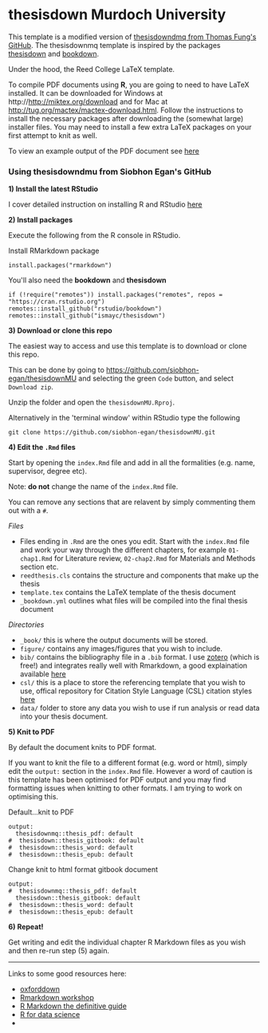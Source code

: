 # thesisdown Murdoch University

This template is a modified version of [thesisdowndmq from Thomas Fung's GitHub](https://github.com/thomas-fung/thesisdownmq).
The thesisdownmq template is inspired by the packages [thesisdown](https://github.com/ismayc/thesisdown) and [bookdown](https://github.com/rstudio/bookdown).

Under the hood, the Reed College LaTeX template.

To compile PDF documents using **R**, you are going to need to have LaTeX installed. It can be downloaded for Windows at http://http://miktex.org/download and for Mac at http://tug.org/mactex/mactex-download.html. Follow the instructions to install the necessary packages after downloading the (somewhat large) installer files. You may need to install a few extra LaTeX packages on your first attempt to knit as well.

To view an example output of the PDF document see [here](https://github.com/siobhon-egan/thesisdownMU/blob/master/_book/thesis.pdf)

### Using thesisdowndmu from Siobhon Egan's GitHub

**1) Install the latest RStudio**

I cover detailed instruction on installing R and RStudio [here](https://siobhon-egan.github.io/bioinfo-phylo/rstudio-intro.html)


**2) Install packages**

Execute the following from the R console in RStudio.

Install RMarkdown package
```
install.packages("rmarkdown")
```

You'll also need the **bookdown** and **thesisdown**
```
if (!require("remotes")) install.packages("remotes", repos = "https://cran.rstudio.org")
remotes::install_github("rstudio/bookdown")
remotes::install_github("ismayc/thesisdown")
```

**3) Download or clone this repo**

The easiest way to access and use this template is to download or clone this repo.

This can be done by going to https://github.com/siobhon-egan/thesisdownMU and selecting the green `Code` button, and select `Download zip`.

Unzip the folder and open the `thesisdownMU.Rproj`.

Alternatively in the 'terminal window' within RStudio type the following
```
git clone https://github.com/siobhon-egan/thesisdownMU.git
```

**4) Edit the `.Rmd` files**

Start by opening the `index.Rmd` file and add in all the formalities (e.g. name, supervisor, degree etc).

Note: **do not** change the name of the `index.Rmd` file.

You can remove any sections that are relavent by simply commenting them out with a `#`.

*Files*

- Files ending in `.Rmd` are the ones you edit. Start with the `index.Rmd` file and work your way through the different chapters, for example `01-chap1.Rmd` for Literature review, `02-chap2.Rmd` for Materials and Methods section etc.
- `reedthesis.cls` contains the structure and components that make up the thesis
- `template.tex` contains the LaTeX template of the thesis document
- `_bookdown.yml` outlines what files will be compiled into the final thesis document

*Directories*

- `_book/` this is where the output documents will be stored.
- `figure/` contains any images/figures that you wish to include.
- `bib/` contains the bibliography file in a `.bib` format. I use [zotero](https://www.zotero.org) (which is free!) and integrates really well with Rmarkdown, a good explaination available [here](https://christopherjunk.netlify.app/blog/2019/02/25/zotero-rmarkdown/)
- `csl/` this is a place to store the referencing template that you wish to use, offical repository for Citation Style Language (CSL) citation styles [here](https://github.com/citation-style-language/styles)
- `data/` folder to store any data you wish to use if run analysis or read data into your thesis document.


**5) Knit to PDF**

By default the document knits to PDF format.

If you want to knit the file to a different format (e.g. word or html), simply edit the `output:` section in the `index.Rmd` file.
However a word of caution is this template has been optimised for PDF output and you may find formatting issues when knitting to other formats. I am trying to work on optimising this.

Default...knit to PDF
```
output:
  thesisdownmq::thesis_pdf: default
#  thesisdown::thesis_gitbook: default
#  thesisdown::thesis_word: default
#  thesisdown::thesis_epub: default
```

Change knit to html format gitbook document
```
output:
#  thesisdownmq::thesis_pdf: default
  thesisdown::thesis_gitbook: default
#  thesisdown::thesis_word: default
#  thesisdown::thesis_epub: default
```


**6) Repeat!**

Get writing and edit the individual chapter R Markdown files as you wish and then re-run step (5) again.

***

Links to some good resources here:

- [oxforddown](https://ulyngs.github.io/oxforddown/)
- [Rmarkdown workshop](https://ulyngs.github.io/rmarkdown-workshop-2019/)
- [R Markdown the definitive guide](https://bookdown.org/yihui/rmarkdown/)
- [R for data science](https://r4ds.had.co.nz/)
- 
